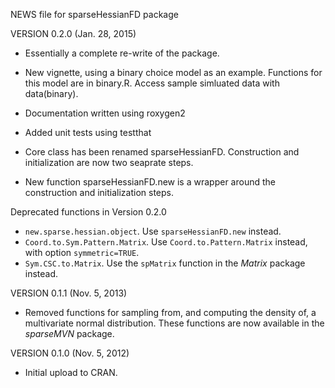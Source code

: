 NEWS file for sparseHessianFD package

VERSION 0.2.0 (Jan. 28, 2015)

-  Essentially a complete re-write of the package.

-  New vignette, using a binary choice model as an example. Functions for this model are in binary.R.  Access sample simluated data with data(binary).

-  Documentation written using roxygen2

-  Added unit tests using testthat

-  Core class has been renamed sparseHessianFD. Construction and initialization are now two seaprate steps.

-  New function sparseHessianFD.new is a wrapper around the construction and initialization steps.

Deprecated functions in Version 0.2.0

-  `new.sparse.hessian.object`.  Use `sparseHessianFD.new` instead.
-  `Coord.to.Sym.Pattern.Matrix`. Use `Coord.to.Pattern.Matrix` instead, with option `symmetric=TRUE`.
-  `Sym.CSC.to.Matrix`.  Use the `spMatrix` function in the *Matrix* package instead.
   


VERSION 0.1.1 (Nov. 5, 2013)

-  Removed functions for sampling from, and computing the density of, a multivariate normal distribution.  These functions are now available in the *sparseMVN* package.


VERSION 0.1.0 (Nov. 5, 2012)

-  Initial upload to CRAN.

